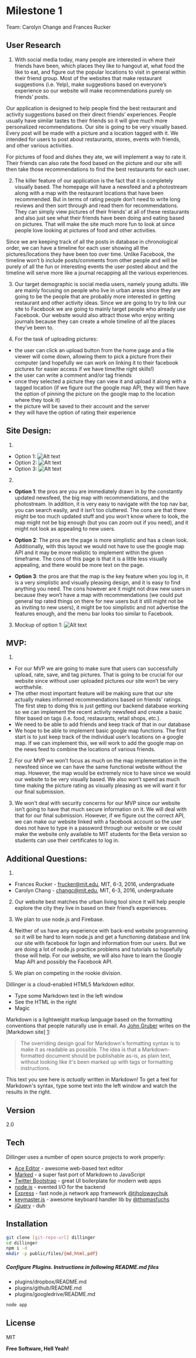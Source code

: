 Milestone 1
=========
Team: Carolyn Change and Frances Rucker

User Research
-----
1. With social media today, many people are interested in where their friends have been, which places they like to hangout at, what food the like to eat, and figure out the popular locations to visit in general within their friend group.  Most of the websites that make restaurant suggestions (i.e. Yelp), make suggestions based on everyone’s experience so our website will make recommendations purely on friends’ posts. 
 
 Our application is designed to help people find the best restaurant and activity suggestions based on their direct friends’ experiences. People usually have similar tastes to their friends so it will give much more personalized recommendations. Our site is going to be very visually based.  
Every post will be made with a picture and a location tagged with it.  We intended for users to post about restaurants, stores, events with friends, and other various activities. 

 For pictures of food and dishes they ate, we will implement a way to rate it. Their friends can also rate the food based on the picture and our site will then take those recommendations to find the best restaurants for each user. 

2. The killer feature of our application is the fact that it is completely visually based. The homepage will have a newsfeed and a photostream along with a map with the restaurant locations that have been recommended. But in terms of rating people don’t need to write long reviews and then sort through and read them for recommendations. They can simply view pictures of their friends’ at all of these restaurants and also just see what their friends have been doing and eating based on pictures. That will make the site much more fun to look at since people love looking at pictures of food and other activities. 

 Since we are keeping track of all the posts in database in chronological order, we can have a timeline for each user showing all the pictures/locations they have been too over time.  Unlike Facebook, the timeline won’t b include posts/comments from other people and will be purely of all the fun or interesting events the user posted about and the timeline will serve more like a journal recapping all the various experiences.

3. Our target demographic is social media users, namely young adults. We are mainly focusing on people who live in urban areas since they are going to be the people that are probably more interested in getting restaurant and other activity ideas. Since we are going to try to link our site to Facebook we are going to mainly target people who already use Facebook.  Our website would also attract those who enjoy writing journals because they can create a whole timeline of all the places they’ve been to.

4. For the task of uploading pictures: 

 * the user can click an upload button from the home page and a file viewer will come down, allowing them to pick a picture from their computer (and hopefully we can work on linking it to their facebook pictures for easier access if we have time/the right skills!)
 * the user can write a comment and/or tag friends
 * once they selected a picture they can view it and upload it along with a tagged location (if we figure out the google map API, they will then have the option of pinning the picture on the google map to the location where they took it)
 * the picture will be saved to their account and the server
 * they will have the option of rating their experience

Site Design:
-----
1. 
 - Option 1:
![Alt text](https://raw2.github.com/cmchang/6.470/master/Competition/Milestones/Milestone1/photos/photo1.jpg)
 - Option 2:
![Alt text](https://raw2.github.com/cmchang/6.470/master/Competition/Milestones/Milestone1/photos/photo2.jpg)
 - Option 3:
![Alt text](https://raw2.github.com/cmchang/6.470/master/Competition/Milestones/Milestone1/photos/photo3.jpg)

2. 

 - **Option 1**: the pros are you are immediately drawn in by the constantly updated newsfeed, the big map with recommendations, and the photostream. In addition, it is very easy to navigate with the top nav bar, you can search easily, and it isn’t too cluttered. The cons are that there might be too much updated stuff and you won’t know where to look, the map might not be big enough (but you can zoom out if you need), and it might not look as appealing to new users. 

 - **Option 2**: The pros are the page is more simplistic and has a clean look. Additionally, with this layout we would not have to use the google map API and it may be more realistic to implement within the given timeframe. The cons of this page is that it is a little less visually appealing, and there would be more text on the page.

 - **Option 3**: the pros are that the map is the key feature when you log in, it is a very simplistic and visually pleasing design, and it is easy to find anything you need. The cons however are it might not draw new users in because they won’t have a map with recommendations (we could put general top rated things on there for new users but it still might not be as inviting to new users), it might be too simplistic and not advertise the features enough, and the menu bar looks too similar to Facebook.

3. Mockup of option 1:
![Alt text](https://raw2.github.com/cmchang/6.470/master/Competition/Milestones/Milestone1/photos/photo4.jpg)

MVP:
---------
1. 
 - For our MVP we are going to make sure that users can successfully upload, rate, save, and tag pictures.  That is going to be crucial for our website since without user uploaded pictures our site won’t be very worthwhile. 
 - The other most important feature will be making sure that our site actually makes informed recommendations based on friends’ ratings.  The first step to doing this is just getting our backend database working so we can implement the recent activity newsfeed and create a basic filter based on tags (i.e. food, restaurants, retail shops, etc.).
 - We need to be able to add friends and keep track of that in our database 
 - We hope to be able to implement basic google map functions.  The first start is to just keep track of the individual user’s locations on a google map.  If we can implement this, we will work to add the google map on the news feed to combine the locations of various friends.

2. For our MVP we won’t focus as much on the map implementation in the newsfeed since we can have the same functional website without the map.  However, the map would be extremely nice to have since we would our website to be very visually based.  We also won’t spend as much time making the picture rating as visually pleasing as we will want it for our final submission. 

3. We won’t deal with security concerns for our MVP since our website isn’t going to have that much secure information on it. We will deal with that for our final submission.  However, if we figure out the correct API, we can make our website linked with a facebook account so the user does not have to type in a password through our website or we could make the website only available to MIT students for the Beta version so students can use their certificates to log in. 

Additional Questions:
----------
1. 
 - Frances Rucker - frucker@mit.edu, MIT, 6-3, 2016, undergraduate
 - Carolyn Chang - changc@mit.edu, MIT, 6-3, 2016, undergraduate

2. Our website best matches the urban living tool since it will help people explore the city they live in based on their friend’s experiences.

3. We plan to use node.js and Firebase.

4. Neither of us have any experience with back-end website programming so it will be hard to learn node.js and get a functioning database and link our site with facebook for login and information from our users. But we are doing a lot of node.js practice problems and tutorials so hopefully those will help.  For our website, we will also have to learn the Google Map API and possibly the Facebook API. 

5. We plan on competing in the rookie division. 

Dillinger is a cloud-enabled HTML5 Markdown editor.

  - Type some Markdown text in the left window
  - See the HTML in the right
  - Magic

Markdown is a lightweight markup language based on the formatting conventions that people naturally use in email.  As [John Gruber] writes on the [Markdown site] [1]:

> The overriding design goal for Markdown's
> formatting syntax is to make it as readable 
> as possible. The idea is that a
> Markdown-formatted document should be
> publishable as-is, as plain text, without
> looking like it's been marked up with tags
> or formatting instructions.

This text you see here is *actually* written in Markdown! To get a feel for Markdown's syntax, type some text into the left window and watch the results in the right.  

Version
----

2.0

Tech
-----------

Dillinger uses a number of open source projects to work properly:

* [Ace Editor] - awesome web-based text editor
* [Marked] - a super fast port of Markdown to JavaScript
* [Twitter Bootstrap] - great UI boilerplate for modern web apps
* [node.js] - evented I/O for the backend
* [Express] - fast node.js network app framework [@tjholowaychuk]
* [keymaster.js] - awesome keyboard handler lib by [@thomasfuchs]
* [jQuery] - duh 

Installation
--------------

```sh
git clone [git-repo-url] dillinger
cd dillinger
npm i -d
mkdir -p public/files/{md,html,pdf}
```

##### Configure Plugins. Instructions in following README.md files

* plugins/dropbox/README.md
* plugins/github/README.md
* plugins/googledrive/README.md

```sh
node app
```


License
----

MIT


**Free Software, Hell Yeah!**

[john gruber]:http://daringfireball.net/
[@thomasfuchs]:http://twitter.com/thomasfuchs
[1]:http://daringfireball.net/projects/markdown/
[marked]:https://github.com/chjj/marked
[Ace Editor]:http://ace.ajax.org
[node.js]:http://nodejs.org
[Twitter Bootstrap]:http://twitter.github.com/bootstrap/
[keymaster.js]:https://github.com/madrobby/keymaster
[jQuery]:http://jquery.com
[@tjholowaychuk]:http://twitter.com/tjholowaychuk
[express]:http://expressjs.com

    